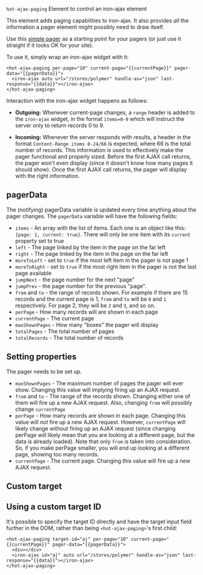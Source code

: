 `hot-ajax-paging`
Element to control an iron-ajax element

This element adds paging capabilities to iron-ajax. It also provides _all_ the information a pager element might possibly need to draw itself.

Use this [simple pager](https://github.com/mercmobily/hot-pager) as a starting point for your pagers (or just use it straight if it looks OK for your site). 

To use it, simply wrap an iron-ajax widget with it:

    <hot-ajax-paging per-page="10" current-page="{{currentPage}}" pager-data="{{pagerData}}">
      <iron-ajax auto url="/stores/polymer" handle-as="json" last-response="{{data}}"></iron-ajax>
    </hot-ajax-paging>

Interaction with the iron-ajax widget happens as follows:

* **Outgoing:** Whenever current-page changes, a `range` header is added to the `iron-ajax` widget, in the format `items=0-9` which will instruct the server only to return records 0 to 9.

* **Incoming:** Whenever the server responds with results, a header in the format `Content-Range items 0-24/66` is expected, where 66 is the total number of records. This information is used to effectively make the pager functional and properly sized. Before the first AJAX call returns, the pager won't even display (since it doesn't know how many pages it should show). Once the first AJAX call returns, the pager will display with the right information.

## pagerData

The (notifying) pagerData variable is updated every time anything about the pager changes. The `pagerData` variable will have the following fields:

* `items` - An array with the list of items. Each one is an object like this: `{page: 1, current: true}`. There will only be one item with its `current` property set to true
* `left` - The page linked by the item in the page on the far left
* `right` - The page linked by the item in the page on the far left
* `moreToLeft` - set to `true` if the most left item in the pager is not page 1
* `moreToRight` - set to `true` if the most right item in the pager is not the last page available
* `jumpNext` - the page number for the next "page"
* `jumpPrev` - the page number for the previous "page".
* `from` and `to` - the range of records shown. For example if there are 15 records and the current page is 1, `from` and `to` will be `0` and `1` respectively. For page 2, they will be `2` and `3`, and so on.
* `perPage` - How many records will are shown in each page
* `currentPage` - The current page
* `maxShownPages` - How many "boxes" the pager will display
* `totalPages` - The total number of pages
* `totalRecords` - The total number of records


## Setting properties

The pager needs to be set up.

* `maxShownPages` - The maximum number of pages the pager will ever show. Changing this value will implying firing up an AJAX request.
* `from` and `to` - The range of the records shown. Changing either one of them will fire up a new AJAX request. Also, changing `from` will possibly change `currentPage`
* `perPage` - How many records are shown in each page. Changing this value will _not_ fire up a new AJAX request. However, `currentPage` will likely change without firing up an AJAX request (since changing perPage will likely mean that you are looking at a different page, but the data is already loaded). Note that only `from` is taken into consideration. So, if you make perPage smaller, you will end up looking at a different page, showing too many records.
* `currentPage` - The current page. Changing this value will fire up a new AJAX request.

## Custom target

## Using a custom target ID

It's possible to specify the target ID directly and have the target input field further in the DOM, rather than being `<hot-ajax-paging>`'s first child:

    <hot-ajax-paging target-id="aj" per-page="10" current-page="{{currentPage}}" pager-data="{{pagerData}}">
      <div></div>
      <iron-ajax id="aj" auto url="/stores/polymer" handle-as="json" last-response="{{data}}"></iron-ajax>
    </hot-ajax-paging>

